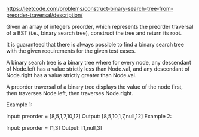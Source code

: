 https://leetcode.com/problems/construct-binary-search-tree-from-preorder-traversal/description/

Given an array of integers preorder, which represents the preorder traversal of a BST (i.e., binary search tree), construct the tree and return its root.

It is guaranteed that there is always possible to find a binary search tree with the given requirements for the given test cases.

A binary search tree is a binary tree where for every node, any descendant of Node.left has a value strictly less than Node.val, and any descendant of Node.right has a value strictly greater than Node.val.

A preorder traversal of a binary tree displays the value of the node first, then traverses Node.left, then traverses Node.right.

Example 1:

Input: preorder = [8,5,1,7,10,12]
Output: [8,5,10,1,7,null,12]
Example 2:

Input: preorder = [1,3]
Output: [1,null,3]
